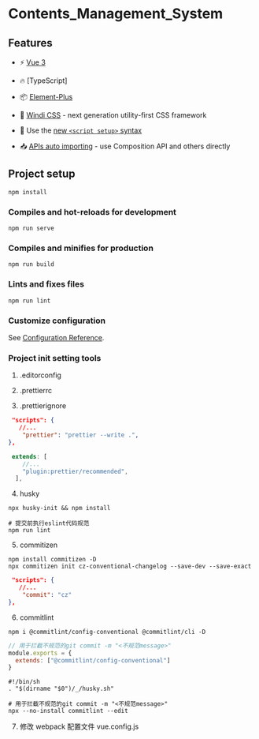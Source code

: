 # Contents_Management_System

## Features

- ⚡️ [Vue 3](https://github.com/vuejs/vue-next)

- 🔥 [TypeScript]

- 📦 [Element-Plus](https://github.com/element-plus/element-plus)

- 🎨 [Windi CSS](https://github.com/windicss/windicss) - next generation utility-first CSS framework

- 💪 Use the [new `<script setup>` syntax](https://github.com/vuejs/rfcs/pull/227)

- 📥 [APIs auto importing](https://github.com/antfu/unplugin-auto-import) - use Composition API and others directly

## Project setup

```
npm install
```

### Compiles and hot-reloads for development

```
npm run serve
```

### Compiles and minifies for production

```
npm run build
```

### Lints and fixes files

```
npm run lint
```

### Customize configuration

See [Configuration Reference](https://cli.vuejs.org/config/).

### Project init setting tools

1. .editorconfig

2. .prettierrc
3. .prettierignore

```package.json
 "scripts": {
   //...
    "prettier": "prettier --write .",
},
```

```eslintrc.js
 extends: [
    //...
    "plugin:prettier/recommended",
  ],
```

4. husky

```
npx husky-init && npm install
```

```..husky\pre-commit
# 提交前执行eslint代码规范
npm run lint
```

5. commitizen

```
npm install commitizen -D
npx commitizen init cz-conventional-changelog --save-dev --save-exact
```

```package.json
 "scripts": {
   //...
    "commit": "cz"
},
```

6. commitlint

```
npm i @commitlint/config-conventional @commitlint/cli -D
```

```commitlint.config.js
// 用于拦截不规范的git commit -m "<不规范message>"
module.exports = {
  extends: ["@commitlint/config-conventional"]
}
```

```..husky\commit-msg
#!/bin/sh
. "$(dirname "$0")/_/husky.sh"

# 用于拦截不规范的git commit -m "<不规范message>"
npx --no-install commitlint --edit
```

7. 修改 webpack 配置文件
   vue.config.js
